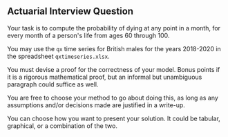 ## Actuarial Interview Question

Your task is to compute the probability of dying at any point in a month, for every month of a person's life from ages 60 through 100.

You may use the `qx` time series for British males for the years 2018-2020 in the spreadsheet `qxtimeseries.xlsx`.

You must devise a proof for the correctness of your model. Bonus points if it is a rigorous mathematical proof, but an informal but unambiguous paragraph could suffice as well.

You are free to choose your method to go about doing this, as long as any assumptions and/or decisions made are justified in a write-up.

You can choose how you want to present your solution. It could be tabular, graphical, or a combination of the two.
